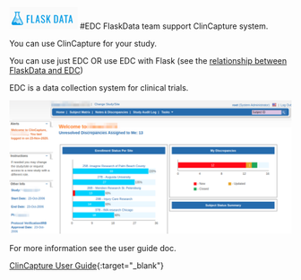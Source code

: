 <a href="https://www.flaskdata.io">![Screenshot](img/flaskdata_logo.PNG)</a>
#EDC
FlaskData team support ClinCapture system.

You can use ClinCapture for your study.

You can use just EDC OR use EDC with Flask (see the [relationship between FlaskData and EDC](./flask_and_edc.md#flask-and-edc))

EDC is a data collection system for clinical trials.

![Screenshot](img/edc/edc_clincapture.PNG)

For more information see the user guide doc.

[ClinCapture User Guide](img/edc/ClinCaptureUserGuide.pdf){:target="_blank"}